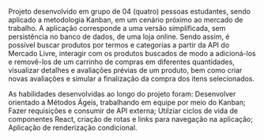   Projeto desenvolvido em grupo de 04 (quatro) pessoas estudantes, sendo aplicado a metodologia Kanban, em um cenário próximo ao mercado de trabalho. A aplicação corresponde a uma versão simplificada, sem persistência no banco de dados, de uma loja online. Sendo assim, é possível buscar produtos por termos e categorias a partir da API do Mercado Livre, interagir com os produtos buscados de modo a adicioná-los e removê-los de um carrinho de compras em diferentes quantidades, visualizar detalhes e avaliações prévias de um produto, bem como criar novas avaliações e simular a finalização da compra dos itens selecionados.
  
  As habilidades desenvolvidas ao longo do projeto foram: Desenvolver orientado a Métodos Ágeis, trabalhando em equipe por meio do Kanban; Fazer requisições e consumir de API externa; Utilziar ciclos de vida de componentes React, criação de rotas e links para navegação na aplicação; Aplicação de renderização condicional.
